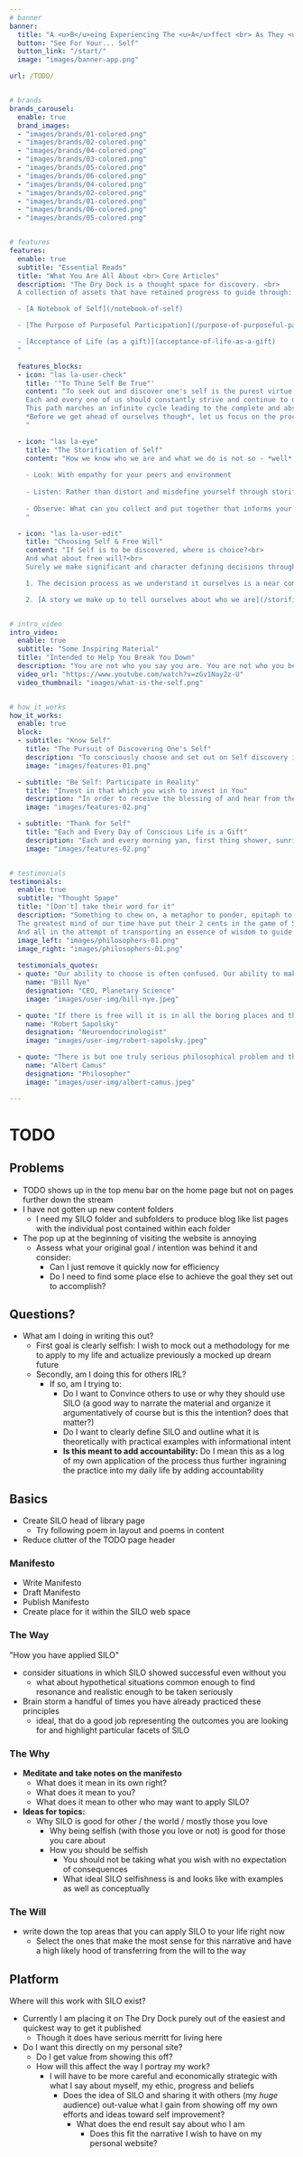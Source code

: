 ```yaml
---
# banner
banner:
  title: "A <u>B</u>eing Experiencing The <u>A</u>ffect <br> As They <u>Become</u>"
  button: "See For Your... Self"
  button_link: "/start/"
  image: "images/banner-app.png"

url: /TODO/


# brands
brands_carousel:
  enable: true
  brand_images:
  - "images/brands/01-colored.png"
  - "images/brands/02-colored.png"
  - "images/brands/04-colored.png"
  - "images/brands/03-colored.png"
  - "images/brands/05-colored.png"
  - "images/brands/06-colored.png"
  - "images/brands/04-colored.png"
  - "images/brands/02-colored.png"
  - "images/brands/01-colored.png"
  - "images/brands/06-colored.png"
  - "images/brands/05-colored.png"


# features
features:
  enable: true
  subtitle: "Essential Reads"
  title: "What You Are All About <br> Core Articles"
  description: "The Dry Dock is a thought space for discovery. <br> 
  A collection of assets that have retained progress to guide through:

  - [A Notebook of Self](/notebook-of-self)  

  - [The Purpose of Purposeful Participation](/purpose-of-purposeful-participation)

  - [Acceptance of Life (as a gift)](acceptance-of-life-as-a-gift)
  "

  features_blocks:
  - icon: "las la-user-check"
    title: '"To Thine Self Be True"'
    content: "To seek out and discover one's self is the purest virtue of individuality.
    Each and every one of us should constantly strive and continue to do so. <br>
    This path marches an infinite cycle leading to the complete and absolute loss of the bounds between self and surrounding. <br><br>
    *Before we get ahead of ourselves though*, let us focus on the process of self discovery.
    "

  - icon: "las la-eye"
    title: "The Storification of Self"
    content: "How we know who we are and what we do is not so - *well*... **known**. 
    
    - Look: With empathy for your peers and environment
    
    - Listen: Rather than distort and misdefine yourself through storification and narrative
    
    - Observe: What can you collect and put together that informs your immediate reality about who you are
    "

  - icon: "las la-user-edit"
    title: "Choosing Self & Free Will"
    content: "If Self is to be discovered, where is choice?<br>
    And what about free will?<br>
    Surely we make significant and character defining decisions throughout our lives that have to do with who we are; However:<br>

    1. The decision process as we understand it ourselves is a near complete illusion

    2. [A story we make up to tell ourselves about who we are](/storification-of-self)."


# intro_video
intro_video:   
  enable: true
  subtitle: "Some Inspiring Material"
  title: "Intended to Help You Break You Down"
  description: "You are not who you say you are. You are not who you believe you are. You are SELF. But what is SELF"
  video_url: "https://www.youtube.com/watch?v=zGv1Nay2z-U"
  video_thumbnail: "images/what-is-the-self.png"


# how_it_works
how_it_works:   
  enable: true
  block:
  - subtitle: "Know Self"
    title: "The Pursuit of Discovering One's Self"
    description: "To consciously choose and set out on Self discovery is a journey of all times. The Tale of old, Folk, Nursery Rhymes and others all share such quests. Calming the fire and lava outside by calming the storm within. All of which require the hero to undergo serious acts of valor in order to put to use such an important claim to Self-knowledge."
    image: "images/features-01.png"

  - subtitle: "Be Self: Participate in Reality"
    title: "Invest in that which you wish to invest in You"
    description: "In order to receive the blessing of and hear from the Universe, one must participate in reality. In the reality they desire to invest in and be invested in."
    image: "images/features-02.png"

  - subtitle: "Thank for Self"
    title: "Each and Every Day of Conscious Life is a Gift"
    description: "Each and every morning yan, first thing shower, sunrise cigarette, or annoying alarm accompanies The Gift of Life's breadth - delivered to us daily. Receiving this with no requirements or debts and so often is a gift so valuable and so rare. Each of us on a unique commodity timer."
    image: "images/features-02.png"


# testimonials
testimonials:   
  enable: true
  subtitle: "Thought Spape"
  title: "[Don't] take their word for it"
  description: "Something to chew on, a metaphor to ponder, epitaph to meditate on.<br>
  The greatest mind of our time have put their 2 cents in the game of Self, Discovery, Participation.<br>
  And all in the attempt of transporting an essence of wisdom to guide thyself."
  image_left: "images/philosophers-01.png"
  image_right: "images/philosophers-01.png"
  
  testimonials_quotes:
  - quote: "Our ability to choose is often confused. Our ability to make choices is often affect by our the environment, our experience, and our biochemistry; the shape of our brain"
    name: "Bill Nye"
    designation: "CEO, Planetary Science"
    image: "images/user-img/bill-nye.jpeg"

  - quote: "If there is free will it is in all the boring places and those places are getting more and more cramped ... In reality I don't think there is any freewill at all"
    name: "Robert Sapolsky"
    designation: "Neuroendocrinologist"
    image: "images/user-img/robert-sapolsky.jpeg"

  - quote: "There is but one truly serious philosophical problem and that is suicide"
    name: "Albert Camus"
    designation: "Philosopher"
    image: "images/user-img/albert-camus.jpeg"

---
```


# TODO

## Problems  

- TODO shows up in the top menu bar on the home page but not on pages further down the stream
- I have not gotten up new content folders
  - I need my SILO folder and subfolders to produce blog like list pages with the individual post contained within each folder
- The pop up at the beginning of visiting the website is annoying
  - Assess what your original goal / intention was behind it and consider:
    - Can I just remove it quickly now for efficiency
    - Do I need to find some place else to achieve the goal they set out to accomplish?

## Questions?
- What am I doing in writing this out?
  - First goal is clearly selfish: I wish to mock out a methodology for me to apply to my life and actualize previously a mocked up dream future
  - Secondly, am I doing this for others IRL?
    - If so, am I trying to:
      - Do I want to Convince others to use or why they should use SILO (a good way to narrate the material and organize it argumentatively of course but is this the intention? does that matter?)
      - Do I want to clearly define SILO and outline what it is theoretically with practical examples with informational intent
      - __Is this meant to add accountability:__ Do I mean this as a log of my own application of the process thus further ingraining the practice into my daily life by adding accountability

## Basics  
- Create SILO head of library page
    - Try following poem in layout and poems in content
- Reduce clutter of the TODO page header

### Manifesto
- Write Manifesto
- Draft Manifesto
- Publish Manifesto
- Create place for it within the SILO web space

### The Way
"How you have applied SILO"
- consider situations in which SILO showed successful even without you
  - what about hypothetical situations common enough to find resonance and realistic enough to be taken seriously
- Brain storm a handful of times you have already practiced these principles
  - ideal, that do a good job representing the outcomes you are looking for and highlight particular facets of SILO

### The Why
- __Meditate and take notes on the manifesto__
  - What does it mean in its own right?
  - What does it mean to you?
  - What does it mean to other who may want to apply SILO?
- __Ideas for topics:__
  - Why SILO is good for other / the world / mostly those you love
    - Why being selfish (with those you love or not) is good for those you care about
    - How you should be selfish
      - You should not be taking what you wish with no expectation of consequences
      - What ideal SILO selfishness is and looks like with examples as well as conceptually



### The Will
- write down the top areas that you can apply SILO to your life right now
  - Select the ones that make the most sense for this narrative and have a high likely hood of transferring from the will to the way

## Platform
Where will this work with SILO exist?
- Currently I am placing it on The Dry Dock purely out of the easiest and quickest way to get it published
  - Though it does have serious merritt for living here
- Do I want this directly on my personal site?
  - Do I get value from showing this off?
  - How will this affect the way I portray my work?
    - I will have to be more careful and economically strategic with what I say about myself, my ethic, progress and beliefs
      - Does the idea of SILO and sharing it with others (my _huge_ audience) out-value what I gain from showing off my own efforts and ideas toward self improvement?
        - What does the end result say about who I am 
          - Does this fit the narrative I wish to have on my personal website?